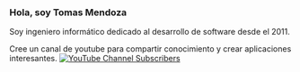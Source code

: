 ### Hola, soy Tomas Mendoza

Soy ingeniero informático dedicado al desarrollo de software desde el 2011.

Cree un canal de youtube para compartir conocimiento y crear aplicaciones interesantes.
[![YouTube Channel Subscribers](https://img.shields.io/youtube/channel/subscribers/UCxPD7bsocoAMq8Dj18kmGyQ?style=social)](https://youtube.com/@tutomas?sub_confirmation=1)

